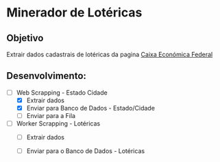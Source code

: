 # Minerador de Lotéricas

## Objetivo

Extrair dados cadastrais de lotéricas da pagina [Caixa Económica Federal](http://www.caixa.gov.br/atendimento/Paginas/encontre-a-caixa.aspx)

## Desenvolvimento:
- [ ] Web Scrapping - Estado Cidade
    - [X] Extrair dados
    - [X] Enviar para Banco de Dados - Estado/Cidade
    - [ ] Enviar para a Fila
- [ ] Worker Scrapping - Lotéricas
    - [ ] Extrair dados
    - [ ] Enviar para o Banco de Dados - Lotéricas

